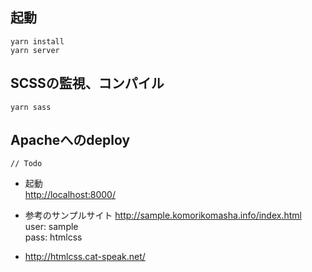 
## 起動

```
yarn install
yarn server
```

## SCSSの監視、コンパイル

```
yarn sass
```

## Apacheへのdeploy

```
// Todo
```

- 起動  
<http://localhost:8000/>

- 参考のサンプルサイト
<http://sample.komorikomasha.info/index.html>  
user: sample  
pass: htmlcss  

- <http://htmlcss.cat-speak.net/>

